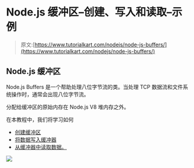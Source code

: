 # Node.js 缓冲区–创建、写入和读取–示例

> 原文:[https://www.tutorialkart.com/nodejs/node-js-buffers/](https://www.tutorialkart.com/nodejs/node-js-buffers/)

## Node.js 缓冲区

Node.js Buffers 是一个帮助处理八位字节流的类。当处理 TCP 数据流和文件系统操作时，通常会出现八位字节流。

分配给缓冲区的原始内存在 Node.js V8 堆内存之外。

在本教程中，我们将学习如何

*   [创建缓冲区](#create)
*   [将数据写入缓冲器](#write)
*   [从缓冲器中读取数据。](#read)

[![](../Images/925da31b32d6bc3827932f6c8afb11bb.png)](https://www.tutorialkart.com/)